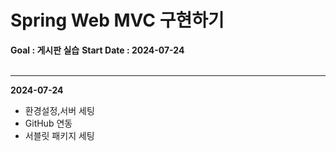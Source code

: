 # Spring Web MVC 구현하기<br>

<b>Goal : 게시판 실습</b>
<b>Start Date : 2024-07-24</b><br><br>
<hr>

<b>2024-07-24</b>
<ul>
  <li>환경설정,서버 세팅</li>
  <li>GitHub 연동</li>
  <li>서블릿 패키지 세팅</li>
</ul>
